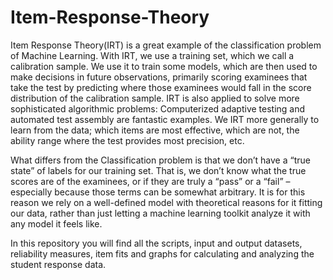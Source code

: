 # Item-Response-Theory

Item Response Theory(IRT) is a great example of the classification problem of Machine Learning. With IRT, we use a training set, which we call a calibration sample. We use it to train some models, which are then used to make decisions in future observations, primarily scoring examinees that take the test by predicting where those examinees would fall in the score distribution of the calibration sample. IRT is also applied to solve more sophisticated algorithmic problems: Computerized adaptive testing and automated test assembly are fantastic examples. We IRT more generally to learn from the data; which items are most effective, which are not, the ability range where the test provides most precision, etc.

What differs from the Classification problem is that we don’t have a “true state” of labels for our training set. That is, we don’t know what the true scores are of the examinees, or if they are truly a “pass” or a “fail” – especially because those terms can be somewhat arbitrary. It is for this reason we rely on a well-defined model with theoretical reasons for it fitting our data, rather than just letting a machine learning toolkit analyze it with any model it feels like.

In this repository you will find all the scripts, input and output datasets, reliability measures, item fits and graphs for calculating and analyzing the student response data. 
